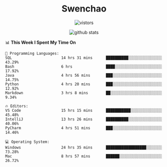 <h1 align="center">Swenchao</h3>

<p align="center">
  <img src="https://visitor-badge.glitch.me/badge?page_id=Swenchao" alt="vistors" />
</p>

<p align="center">
  <img src="https://github-readme-stats.vercel.app/api?username=Swenchao&count_private=true&show_icons=true&theme=vue-dark&hide_title=true" alt="github stats" />
</p>

<!--START_SECTION:waka-->
📊 **This Week I Spent My Time On** 

```text
💬 Programming Languages: 
SQL                      14 hrs 31 mins      ██████████░░░░░░░░░░░░░░░   43.29% 
Bash                     6 hrs               ████░░░░░░░░░░░░░░░░░░░░░   17.92% 
Java                     4 hrs 56 mins       ███░░░░░░░░░░░░░░░░░░░░░░   14.75% 
Python                   4 hrs 20 mins       ███░░░░░░░░░░░░░░░░░░░░░░   12.92% 
Markdown                 3 hrs 8 mins        ██░░░░░░░░░░░░░░░░░░░░░░░   9.34%

🔥 Editors: 
VS Code                  15 hrs 15 mins      ███████████░░░░░░░░░░░░░░   45.48% 
IntelliJ                 13 hrs 26 mins      ██████████░░░░░░░░░░░░░░░   40.06% 
PyCharm                  4 hrs 51 mins       ███░░░░░░░░░░░░░░░░░░░░░░   14.46%

💻 Operating System: 
Windows                  24 hrs 35 mins      ██████████████████░░░░░░░   73.28% 
Mac                      8 hrs 57 mins       ██████░░░░░░░░░░░░░░░░░░░   26.72%

```


<!--END_SECTION:waka-->
